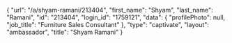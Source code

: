 {
    "url": "\/a\/shyam-ramani\/213404",
    "first_name": "Shyam",
    "last_name": "Ramani",
    "id": "213404",
    "login_id": "1759121",
    "data": {
        "profilePhoto": null,
        "job_title": "Furniture Sales Consultant"
    },
    "type": "captivate",
    "layout": "ambassador",
    "title": "Shyam Ramani"
}